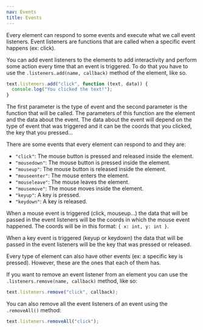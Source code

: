 ```yaml
---
nav: Events
title: Events
---
```


Every element can respond to some events and execute what we call event listeners. Event listeners are functions that are called when a specific event happens (ex: click).

You can add event listeners to the elements to add interactivity and perform some action every time that an event is triggered. To do that you have to use the `.listeners.add(name, callback)` method of the element, like so.

```javascript
text.listeners.add("click", function (text, data)) {
  console.log("You clicked the text!");
}
```

The first parameter is the type of event and the second parameter is the function that will be called. The parameters of this function are the element and the data about the event. The data about the event will depend on the type of event that was triggered and it can be the coords that you clicked, the key that you pressed...

There are some events that every element can respond to and they are:

- `"click"`: The mouse button is pressed and released inside the element.
- `"mousedown"`: The mouse button is pressed inside the element.
- `"mouseup"`: The mouse button is released inside the element.
- `"mouseenter"`: The mouse enters the element.
- `"mouseleave"`: The mouse leaves the element.
- `"mousemove"`: The mouse moves inside the element.
- `"keyup"`: A key is pressed.
- `"keydown"`: A key is released.

When a mouse event is triggered (click, mouseup...) the data that will be passed in the event listeners will be the coords in which the mouse event happened. The coords will be in this format: `{ x: int, y: int }`.

When a key event is triggered (keyup or keydown) the data that will be passed in the event listeners will be the key that was pressed or released.

Every type of element can also have other events (ex: a specific key is pressed). However, these are the ones that each of them has.

If you want to remove an event listener from an element you can use the `.listeners.remove(name, callback)` method, like so:

```javascript
text.listeners.remove("click", callback);
```

You can also remove all the event listeners of an event using the `.removeAll()` method:

```javascript
text.listeners.removeAll("click");
```
